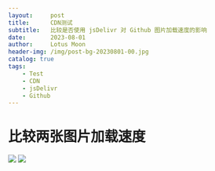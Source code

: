 ```yaml
---
layout:     post
title:      CDN测试
subtitle:   比较是否使用 jsDelivr 对 Github 图片加载速度的影响
date:       2023-08-01
author:     Lotus Moon
header-img: /img/post-bg-20230801-00.jpg
catalog: true
tags:
    - Test
    - CDN
    - jsDelivr
    - Github
---
```


# 比较两张图片加载速度
![](https://github.com/lotus-moon-0/lotus-moon-0.github.io/img/bigImg/test-1.png)
![](https://cdn.jsdelivr.net/gh/lotus-moon-0/lotus-moon-0.github.io/img/bigImg/test-1.png)